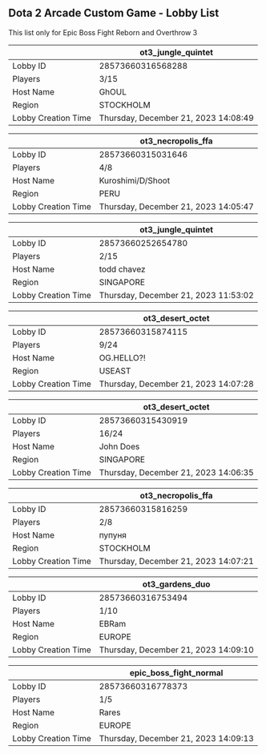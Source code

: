## Dota 2 Arcade Custom Game - Lobby List

This list only for Epic Boss Fight Reborn and Overthrow 3

|  | ot3_jungle_quintet |
| ------ | ------ |
| Lobby ID | 28573660316568288 |
| Players | 3/15 |
| Host Name | GhOUL |
| Region | STOCKHOLM |
| Lobby Creation Time | Thursday, December 21, 2023 14:08:49 |


|  | ot3_necropolis_ffa |
| ------ | ------ |
| Lobby ID | 28573660315031646 |
| Players | 4/8 |
| Host Name | Kuroshimi/D/Shoot |
| Region | PERU |
| Lobby Creation Time | Thursday, December 21, 2023 14:05:47 |


|  | ot3_jungle_quintet |
| ------ | ------ |
| Lobby ID | 28573660252654780 |
| Players | 2/15 |
| Host Name | todd chavez |
| Region | SINGAPORE |
| Lobby Creation Time | Thursday, December 21, 2023 11:53:02 |


|  | ot3_desert_octet |
| ------ | ------ |
| Lobby ID | 28573660315874115 |
| Players | 9/24 |
| Host Name | OG.HELLO?! |
| Region | USEAST |
| Lobby Creation Time | Thursday, December 21, 2023 14:07:28 |


|  | ot3_desert_octet |
| ------ | ------ |
| Lobby ID | 28573660315430919 |
| Players | 16/24 |
| Host Name | John Does |
| Region | SINGAPORE |
| Lobby Creation Time | Thursday, December 21, 2023 14:06:35 |


|  | ot3_necropolis_ffa |
| ------ | ------ |
| Lobby ID | 28573660315816259 |
| Players | 2/8 |
| Host Name | пупуня |
| Region | STOCKHOLM |
| Lobby Creation Time | Thursday, December 21, 2023 14:07:21 |


|  | ot3_gardens_duo |
| ------ | ------ |
| Lobby ID | 28573660316753494 |
| Players | 1/10 |
| Host Name | EBRam |
| Region | EUROPE |
| Lobby Creation Time | Thursday, December 21, 2023 14:09:10 |


|  | epic_boss_fight_normal |
| ------ | ------ |
| Lobby ID | 28573660316778373 |
| Players | 1/5 |
| Host Name | Rares |
| Region | EUROPE |
| Lobby Creation Time | Thursday, December 21, 2023 14:09:13 |


